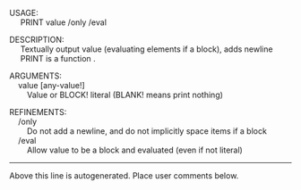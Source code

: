 USAGE:  
&nbsp;&nbsp;&nbsp;&nbsp;&nbsp;PRINT&nbsp;value&nbsp;/only&nbsp;/eval  
  
DESCRIPTION:  
&nbsp;&nbsp;&nbsp;&nbsp;&nbsp;Textually&nbsp;output&nbsp;value&nbsp;(evaluating&nbsp;elements&nbsp;if&nbsp;a&nbsp;block),&nbsp;adds&nbsp;newline  
&nbsp;&nbsp;&nbsp;&nbsp;&nbsp;PRINT&nbsp;is&nbsp;a&nbsp;function&nbsp;.  
  
ARGUMENTS:  
&nbsp;&nbsp;&nbsp;&nbsp;value&nbsp;[any-value!]  
&nbsp;&nbsp;&nbsp;&nbsp;&nbsp;&nbsp;&nbsp;&nbsp;Value&nbsp;or&nbsp;BLOCK!&nbsp;literal&nbsp;(BLANK!&nbsp;means&nbsp;print&nbsp;nothing)  
  
REFINEMENTS:  
&nbsp;&nbsp;&nbsp;&nbsp;/only  
&nbsp;&nbsp;&nbsp;&nbsp;&nbsp;&nbsp;&nbsp;&nbsp;Do&nbsp;not&nbsp;add&nbsp;a&nbsp;newline,&nbsp;and&nbsp;do&nbsp;not&nbsp;implicitly&nbsp;space&nbsp;items&nbsp;if&nbsp;a&nbsp;block  
&nbsp;&nbsp;&nbsp;&nbsp;/eval  
&nbsp;&nbsp;&nbsp;&nbsp;&nbsp;&nbsp;&nbsp;&nbsp;Allow&nbsp;value&nbsp;to&nbsp;be&nbsp;a&nbsp;block&nbsp;and&nbsp;evaluated&nbsp;(even&nbsp;if&nbsp;not&nbsp;literal)  
___
Above this line is autogenerated. Place user comments below.